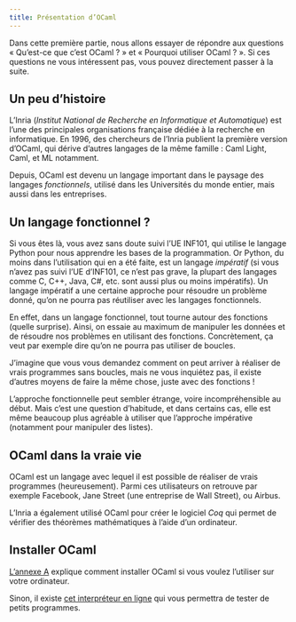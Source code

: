```yaml
---
title: Présentation d’OCaml
---
```


Dans cette première partie, nous allons essayer de répondre aux questions « Qu’est-ce que c’est OCaml ? »
et « Pourquoi utiliser OCaml ? ». Si ces questions ne vous intéressent pas, vous pouvez directement passer
à la suite.

## Un peu d’histoire

L’Inria (*Institut National de Recherche en Informatique et Automatique*) est l’une des principales
organisations française dédiée à la recherche en informatique. En 1996, des chercheurs de l’Inria
publient la première version d’OCaml, qui dérive d’autres langages de la même famille : Caml Light,
Caml, et ML notamment.

Depuis, OCaml est devenu un langage important dans le paysage des langages *fonctionnels*, utilisé
dans les Universités du monde entier, mais aussi dans les entreprises.

## Un langage fonctionnel ?

Si vous êtes là, vous avez sans doute suivi l’UE INF101, qui utilise le langage Python pour nous apprendre
les bases de la programmation. Or Python, du moins dans l’utilisation qui en a été faite, est un langage
*impératif* (si vous n’avez pas suivi l’UE d’INF101, ce n’est pas grave, la plupart des langages comme C, C++,
Java, C#, etc. sont aussi plus ou moins impératifs). Un langage impératif a une certaine approche pour résoudre
un problème donné, qu’on ne pourra pas réutiliser avec les langages fonctionnels.

En effet, dans un langage fonctionnel, tout tourne autour des fonctions (quelle surprise).
Ainsi, on essaie au maximum de manipuler les données et de résoudre nos problèmes en utilisant des fonctions.
Concrètement, ça veut par exemple dire qu’on ne pourra pas utiliser de boucles.

J’imagine que vous vous demandez comment on peut arriver à réaliser de vrais programmes sans boucles,
mais ne vous inquiétez pas, il existe d’autres moyens de faire la même chose, juste avec des fonctions !

L’approche fonctionnelle peut sembler étrange, voire incompréhensible au début. Mais c’est une question d’habitude,
et dans certains cas, elle est même beaucoup plus agréable à utiliser que l’approche impérative (notamment pour manipuler des listes).

## OCaml dans la vraie vie

OCaml est un langage avec lequel il est possible de réaliser de vrais programmes (heureusement). Parmi ces utilisateurs
on retrouve par exemple Facebook, Jane Street (une entreprise de Wall Street), ou Airbus.

L’Inria a également utilisé OCaml pour créer le logiciel *Coq* qui permet de vérifier des théorèmes mathématiques à l’aide d’un ordinateur.

## Installer OCaml

[L’annexe A](/A) explique comment installer OCaml si vous voulez l’utiliser sur votre ordinateur.

Sinon, il existe [cet interpréteur en ligne](https://try.ocamlpro.com/) qui vous permettra de tester de petits programmes.
